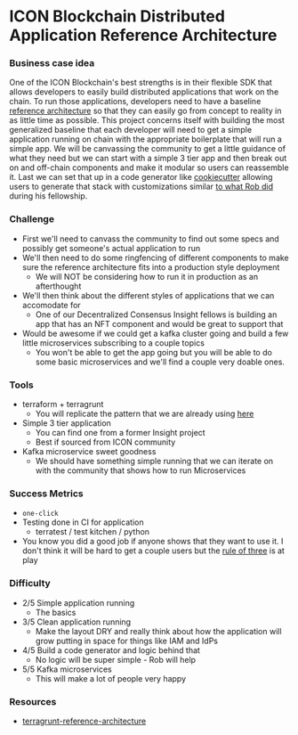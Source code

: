 ﻿
# ICON Blockchain Distributed Application Reference Architecture 

### Business case idea
One of the ICON Blockchain's best strengths is in their flexible SDK that allows developers to easily build distributed applications that work on the chain.  To run those applications, developers need to have a baseline [reference architecture](https://en.wikipedia.org/wiki/Reference_architecture) so that they can easily go from concept to reality in as little time as possible.  This project concerns itself with building the most generalized baseline that each developer will need to get a simple application running on chain with the appropriate boilerplate that will run a simple app.  We will be canvassing the community to get a little guidance of what they need but we can start with a simple 3 tier app and then break out on and off-chain components and make it modular so users can reassemble it.  Last we can set that up in a code generator like [cookiecutter](https://github.com/cookiecutter/cookiecutter) allowing users to generate that stack with customizations similar [to what Rob did](https://github.com/robc-io/cookiecutter-terragrunt-aws-icon) during his fellowship.    

### Challenge
- First we'll need to canvass the community to find out some specs and possibly get someone's actual application to run 
- We'll then need to do some ringfencing of different components to make sure the reference architecture fits into a production style deployment
    - We will NOT be considering how to run it in production as an afterthought 
- We'll then think about the different styles of applications that we can accomodate for
    - One of our Decentralized Consensus Insight fellows is building an app that has an NFT component and would be great to support that 
- Would be awesome if we could get a kafka cluster going and build a few little microservices subscribing to a couple topics
    - You won't be able to get the app going but you will be able to do some basic microservices and we'll find a couple very doable ones. 

### Tools
- terraform + terragrunt 
    - You will replicate the pattern that we are already using [here](https://github.com/robc-io/terragrunt-icon-insight-p-rep)
- Simple 3 tier application 
    - You can find one from a former Insight project 
    - Best if sourced from ICON community 
- Kafka microservice sweet goodness
    - We should have something simple running that we can iterate on with the community that shows how to run Microservices 

### Success Metrics
- `one-click`
- Testing done in CI for application 
    - terratest / test kitchen / python 
- You know you did a good job if anyone shows that they want to use it.  I don't think it will be hard to get a couple users but the [rule of three](https://en.wikipedia.org/wiki/Rule_of_three_(computer_programming)) is at play


### Difficulty
- 2/5 Simple application running 
    - The basics 
- 3/5 Clean application running 
    - Make the layout DRY and really think about how the application will grow putting in space for things like IAM and IdPs
- 4/5 Build a code generator and logic behind that 
    - No logic will be super simple - Rob will help 
- 5/5 Kafka microservices 
    - This will make a lot of people very happy 

### Resources 
- [terragrunt-reference-architecture](https://github.com/antonbabenko/terragrunt-reference-architecture/issues/1)